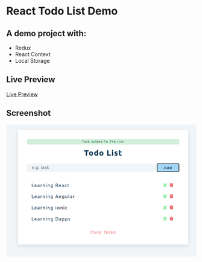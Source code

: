# React Todo List Demo

## A demo project with:

- Redux
- React Context
- Local Storage

## Live Preview

[Live Preview](https://alex-todo-list-demo.netlify.app/)

## Screenshot

![Todo List](todo_list.png)
